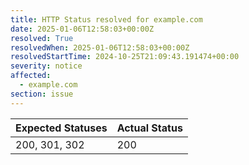 ```yaml
---
title: HTTP Status resolved for example.com
date: 2025-01-06T12:58:03+00:00Z
resolved: True
resolvedWhen: 2025-01-06T12:58:03+00:00Z
resolvedStartTime: 2024-10-25T21:09:43.191474+00:00
severity: notice
affected:
  - example.com
section: issue
---
```


| Expected Statuses | Actual Status  |
|-------------------|----------------|
| 200, 301, 302 | 200 |
